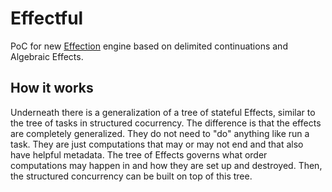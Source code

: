 # Effectful

PoC for new [Effection](https://github.com/thefrontside/effection) engine based
on delimited continuations and Algebraic Effects.

## How it works

Underneath there is a generalization of a tree of stateful Effects, similar to
the tree of tasks in structured cocurrency. The difference is that the effects
are completely generalized. They do not need to "do" anything like run a task.
They are just computations that may or may not end and that also have helpful
metadata. The tree of Effects governs what order computations may happen in and
how they are set up and destroyed. Then, the structured concurrency can be built
on top of this tree.
